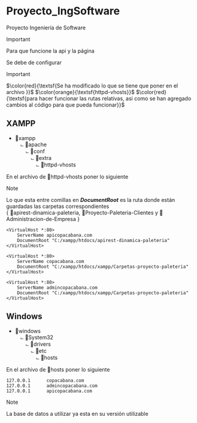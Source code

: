 # Proyecto_IngSoftware
Proyecto Ingeniería de Software


> [!IMPORTANT]
> Para que funcione la api y la página 
> 
> Se debe de configurar

> [!IMPORTANT]
> $\color{red}{\textsf{Se ha modificado lo que se tiene que poner en el archivo }}$ $\color{orange}{\textsf{httpd-vhosts}}$ $\color{red}{\textsf{para hacer funcionar las rutas relativas, asi como se han agregado cambios al código para que pueda funcionar}}$
## XAMPP

   - 📂xampp<br>
     &emsp;⨽ 📂apache<br>
     &emsp;&emsp;⨽ 📂conf<br>
     &emsp;&emsp;&emsp;⨽ 📂extra<br>
     &emsp;&emsp;&emsp;&emsp;⨽ 📄httpd-vhosts

En el archivo de 📄httpd-vhosts poner lo siguiente
> [!NOTE]
> Lo que esta entre comillas en **_DocumentRoot_** es la ruta donde están guardadas las carpetas correspondientes<br>
> { 📁apirest-dinamica-paleteria, 📁Proyecto-Paleteria-Clientes y 📁Administracion-de-Empresa }
```
<VirtualHost *:80>
    ServerName apicopacabana.com
    DocumentRoot "C:/xampp/htdocs/apirest-dinamica-paleteria"
</VirtualHost>

<VirtualHost *:80>
    ServerName copacabana.com
    DocumentRoot "C:/xampp/htdocs/xampp/Carpetas-proyecto-paleteria"
</VirtualHost>

<VirtualHost *:80>
    ServerName admincopacabana.com
    DocumentRoot "C:/xampp/htdocs/xampp/Carpetas-proyecto-paleteria"
</VirtualHost>

```

## Windows
   - 📂windows<br>
     &emsp;⨽ 📂System32<br>
     &emsp;&emsp;⨽ 📂drivers<br>
     &emsp;&emsp;&emsp;⨽ 📂etc<br>
     &emsp;&emsp;&emsp;&emsp;⨽ 📄hosts

En el archivo de 📄hosts poner lo siguiente
```
127.0.0.1	   copacabana.com
127.0.0.1	   admincopacabana.com
127.0.0.1	   apicopacabana.com
```
> [!NOTE]
> La base de datos a utilizar ya esta en su versión utilizable
